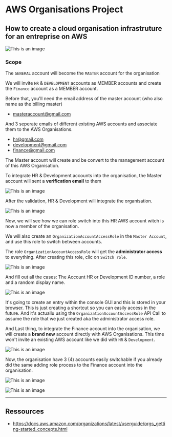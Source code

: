 # AWS Organisations Project

## How to create a cloud organisation infrastruture for an entreprise on AWS

![This is an image](https://github.com/stanleycharles/AWS/blob/main/AWS%20Organisations%20Project/AWS%20Organisations%20Diagram.png)

### Scope

The `GENERAL` account will become the `MASTER` account for the organisation

We will invite `HR` & `DEVELOPMENT` accounts as MEMBER accounts and create the `Finance` account as a MEMBER account.

Before that, you'll need the email address of the master account (who also name as the billing master)
 - masteraccount@gmail.com

And 3 seperate emails of different existing  AWS accounts and associate them to the AWS Organisations.
 - hr@gmail.com
 - development@gmail.com
 - finance@gmail.com

The Master account will create and be convert to the management account of this AWS Organisation.

To integrate HR & Development accounts into  the organisation, the Master account will sent a **verification email** to them  

![This is an image](https://github.com/stanleycharles/AWS/blob/main/AWS%20Organisations%20Project/AWS%20Organisations%20Diagram.png)

After the validation, HR & Development will integrate the organisation.

![This is an image](https://github.com/stanleycharles/AWS/blob/main/AWS%20Organisations%20Project/AWS%20Organisations%20Diagram.png)

Now, we will see how we can role switch into this HR AWS account witch is now a member of the organisation.

We will also create an `OrganizationAccountAccessRole` in the `Master Account`, and use this role to switch between accounts.

The role `OrganizationAccountAccessRole` will get the **administrator access** to everything. After creating this role, clic on `Switch role`.

![This is an image](https://github.com/stanleycharles/AWS/blob/main/AWS%20Organisations%20Project/AWS%20Organisations%20Diagram.png)

And fill out all the cases: The Account HR or Development ID number, a role and a random display name.

![This is an image](https://github.com/stanleycharles/AWS/blob/main/AWS%20Organisations%20Project/AWS%20Organisations%20Diagram.png)

It's going to create an entry within the console GUI and this is stored in your browser.
This is just creating a shortcut so you can easily access in the future. And it's actuallu using the `OrganizationAccountAccessRole` API Call to assume the role that we just created aka the administrator access role.

And Last thing, to integrate the Finance account into the organisation, we will create a **brand new** account directly with AWS Organisations. This time won't invite an existing AWS account like we did with `HR` & `Development`.

![This is an image](https://github.com/stanleycharles/AWS/blob/main/AWS%20Organisations%20Project/AWS%20Organisations%20Diagram.png)

Now, the organisation have 3 (4) accounts easily switchable if you already did the same adding role process to the Finance account into the organisation.

![This is an image](https://github.com/stanleycharles/AWS/blob/main/AWS%20Organisations%20Project/AWS%20Organisations%20Diagram.png)

![This is an image](https://github.com/stanleycharles/AWS/blob/main/AWS%20Organisations%20Project/AWS%20Organisations%20Diagram.png)


  ---
  
  ## Ressources
   - https://docs.aws.amazon.com/organizations/latest/userguide/orgs_getting-started_concepts.html
